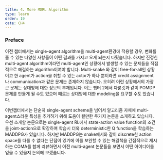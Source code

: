 ```yaml
---
title: 4. More MDRL Algorithm
type: learn
order: 19
cate: CH4
---
```


### Preface

이전 챕터에서는 single-agent algorithm을 multi-agent환경에 적용할 경우, 변화를 줄 수 있는 다양한 사항들이 어떤 결과를 가지고 오게 되는지 다뤘습니다. 하지만 진정한 multi-agent algorithm이라면 multi-agent인 상황에서 발생할 수 있는 문제들을 직접적으로 해결하는 algorithm이여야 합니다. Multi-snake 와 같이 free-for-all인 상황이고 한 agent가 action을 취할 수 있는 actor가 하나 뿐이라면 credit assignment 나 communication과 같은 문제는 존재하지 않습니다. 오히려 이런 상황에서의 가장 큰 문제는 상대방에 대한 정보의 부재입니다. 이는 챕터 2에서 다룬것과 같이 POMDP 문제를 만들게 될 수도 있으며 때로는 상대방에 대한 modeling을 요구할 수도 있습니다. 

이번챕터에서는 단순히 single-agent scheme을 넘어서 알고리즘 자체에 multi-agent스러운 특성을 추가하기 위해 도움이 될만한 두가지 논문을 소개하고 있습니다. 우선 소개할 논문으로는 single-agent RL에서 state-action value function의 조건을 joint-action으로 확장하여 학습시 더욱 deterministic한 Q function을 학습하는 MADDPG가 있습니다. 하지만 MADDPG는 snake에서와 같이 discrete한 action space를 다룰 수 없다는 단점이 있기에 이를 보완할 수 있는 해결책을 간접적으로 제시하는 COMA를 함께 리뷰하면서 이전 multi-agent 논문들을 보면서 어떤 아이디어를 얻을 수 있을지 논의해 보겠습니다. 